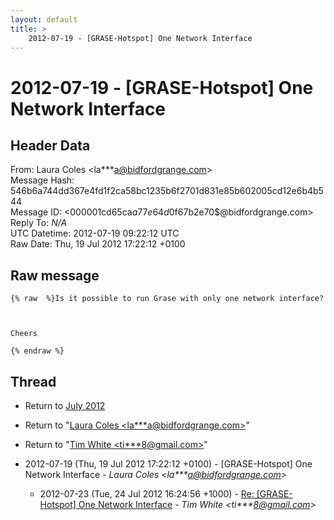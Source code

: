 ```yaml
---
layout: default
title: >
    2012-07-19 - [GRASE-Hotspot] One Network Interface
---
```


# 2012-07-19 - [GRASE-Hotspot] One Network Interface

## Header Data

From: Laura Coles \<la***a@bidfordgrange.com\><br>
Message Hash: 546b6a744dd367e4fd1f2ca58bc1235b6f2701d831e85b602005cd12e6b4b544<br>
Message ID: \<000001cd65ca$a77e64d0$f67b2e70$@bidfordgrange.com\><br>
Reply To: _N/A_<br>
UTC Datetime: 2012-07-19 09:22:12 UTC<br>
Raw Date: Thu, 19 Jul 2012 17:22:12 +0100<br>

## Raw message

```
{% raw  %}Is it possible to run Grase with only one network interface?

 

Cheers

{% endraw %}
```

## Thread

+ Return to [July 2012](/archive/2012/07)

+ Return to "[Laura Coles <la***a<span>@</span>bidfordgrange.com>](/authors/la___a_at_bidfordgrange_com)"
+ Return to "[Tim White <ti***8<span>@</span>gmail.com>](/authors/ti___8_at_gmail_com)"

+ 2012-07-19 (Thu, 19 Jul 2012 17:22:12 +0100) - [GRASE-Hotspot] One Network Interface - _Laura Coles \<la***a@bidfordgrange.com\>_
  + 2012-07-23 (Tue, 24 Jul 2012 16:24:56 +1000) - [Re: [GRASE-Hotspot] One Network Interface](/archive/2012/07/f4526c6cb83f0e566999e0c4ead9db9e2b4c21495ad45fff119011c05e2e2779) - _Tim White \<ti***8@gmail.com\>_

